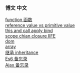 ### 博文 中文

[function 函数](https://github.com/shannonZHONG/theNotebookOfJavascriptBasic/blob/master/%E7%9F%A5%E8%AF%86%E7%82%B9%20%20function.md )<br>
[reference value vs primitive value ](https://github.com/shannonZHONG/theNotebookOfJavascriptBasic/blob/master/%E7%9F%A5%E8%AF%86%E7%82%B9%20reference%20value%20vs%20primitive%20value%20.md )<br>
[this and  call apply bind](https://github.com/shannonZHONG/theNotebookOfJavascriptBasic/blob/master/%E7%9F%A5%E8%AF%86%E7%82%B9%20this%E4%BB%A5%E5%8F%8Acall%2Capply%2Cbind.html)<br>
[scope chian closure IIFE](https://github.com/shannonZHONG/theNotebookOfJavascriptBasic/blob/master/%E7%9F%A5%E8%AF%86%E7%82%B9%EF%BC%9Ascope%20chian%20closure%20%20IIFE%20.md)<br>
[dom](https://github.com/shannonZHONG/theNotebookOfJavascriptBasic/blob/master/7.0%20Dom.md)<br>
[array](https://github.com/shannonZHONG/TheNoteBookOfJavaScriptIntermediate/blob/master/%E7%9F%A5%E8%AF%86%E7%82%B9%20%E6%95%B0%E7%BB%84.js )<br>
[继承 inheritance ](https://github.com/shannonZHONG/TheNoteBookOfJavaScriptIntermediate/blob/master/%E7%9F%A5%E8%AF%86%E7%82%B9%20%E7%BB%A7%E6%89%BF.js)<br>
[Es6 备忘录](https://github.com/shannonZHONG/jsInterview/blob/master/7788es6.md)<br>
[Ajax 备忘录](https://github.com/shannonZHONG/jsInterview/blob/master/Ajax.md )
